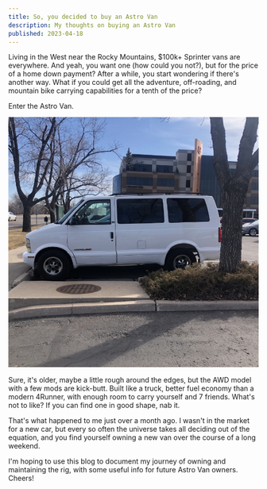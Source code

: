 ```yaml
---
title: So, you decided to buy an Astro Van
description: My thoughts on buying an Astro Van
published: 2023-04-18
---
```


Living in the West near the Rocky Mountains, $100k+ Sprinter vans are everywhere. And yeah, you want one (how could you not?), but for the price of a home down payment? After a while, you start wondering if there's another way. What if you could get all the adventure, off-roading, and mountain bike carrying capabilities for a tenth of the price?

Enter the Astro Van.

![2002 Astro Van for sale](/assets/for-sale.jpeg "My Astro Van before I bought it")

Sure, it's older, maybe a little rough around the edges, but the AWD model with a few mods are kick-butt. Built like a truck, better fuel economy than a modern 4Runner, with enough room to carry yourself and 7 friends. What's not to like? If you can find one in good shape, nab it.

That's what happened to me just over a month ago. I wasn't in the market for a new car, but every so often the universe takes all deciding out of the equation, and you find yourself owning a new van over the course of a long weekend.

I'm hoping to use this blog to document my journey of owning and maintaining the rig, with some useful info for future Astro Van owners. Cheers!
